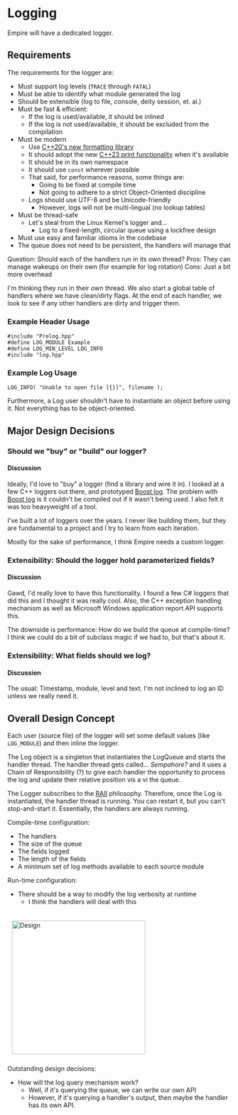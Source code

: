 Logging
=======

Empire will have a dedicated logger.

## Requirements
The requirements for the logger are:
  - Must support log levels (`TRACE` through `FATAL`)
  - Must be able to identify what module generated the log
  - Should be extensible (log to file, console, deity session, et. al.)
  - Must be fast & efficient:
    - If the log is used/available, it should be inlined
    - If the log is not used/available, it should be excluded from the compilation
  - Must be modern
    - Use [C++20's new formatting library]
    - It should adopt the new [C++23 print functionality] when it's available
    - It should be in its own namespace
    - It should use `const` wherever possible
    - That said, for performance reasons, some things are:
      - Going to be fixed at compile time
      - Not going to adhere to a strict Object-Oriented discipline
    - Logs should use UTF-8 and be Unicode-friendly
      - However, logs will not be multi-lingual (no lookup tables)
  - Must be thread-safe
    - Let's steal from the Linux Kernel's logger and...
      - Log to a fixed-length, circular queue using a lockfree design
  - Must use easy and familiar idioms in the codebase
  - The queue does not need to be persistent, the handlers will manage that

Question:  Should each of the handlers run in its own thread?
Pros: They can manage wakeups on their own (for example for log rotation)
Cons: Just a bit more overhead

I'm thinking they run in their own thread.  We also start a global table of
handlers where we have clean/dirty flags.  At the end of each handler, we
look to see if any other handlers are dirty and trigger them.

### Example Header Usage
    
````
#include "Prelog.hpp" 
#define LOG_MODULE Example
#define LOG_MIN_LEVEL LOG_INFO
#include "log.hpp"
````
      
### Example Log Usage
    
````
LOG_INFO( "Unable to open file [{}]", filename ); 
````
      
Furthermore, a Log user shouldn't have to instantiate an object before using 
it.  Not everything has to be object-oriented.

## Major Design Decisions
### Should we "buy" or "build" our logger?
#### Discussion
Ideally, I'd love to "buy" a logger (find a library and wire it in).  I looked
at a few C++ loggers out there, and prototyped [Boost log].  The problem with 
[Boost log] is it couldn't be compiled out if it wasn't being used.  I also felt
it was too heavyweight of a tool.

I've built a lot of loggers over the years.  I never like building them, but
they are fundamental to a project and I try to learn from each iteration.  

Mostly for the sake of performance, I think Empire needs a custom logger.

### Extensibility:  Should the logger hold parameterized fields?
#### Discussion
Gawd, I'd really love to have this functionality.  I found a few C# loggers that
did this and I thought it was really cool.  Also, the C++ exception handling
mechanism as well as Microsoft Windows application report API supports this.

The downside is performance:  How do we build the queue at compile-time?  I 
think we could do a bit of subclass magic if we had to, but that's about it.

### Extensibility:  What fields should we log?
#### Discussion
The usual:  Timestamp, module, level and text.  I'm not inclined to log an ID
unless we really need it.


## Overall Design Concept
Each user (source file) of the logger will set some default values (like 
`LOG_MODULE`) and then inline the logger.

The Log object is a singleton that instantiates the LogQueue and starts the
handler thread.  The handler thread gets called... _Sempahore?_ and it uses a 
Chain of Responsibility (?) to give each handler the opportunity to process
the log and update their relative position vis a vi the queue.

The Logger subscribes to the [RAII] philosophy.  Therefore, once the Log is 
instantiated, the handler thread is running.  You can restart it, but you can't
stop-and-start it.  Essentially, the handlers are always running.

Compile-time configuration:
  - The handlers
  - The size of the queue
  - The fields logged
  - The length of the fields
  - A minimum set of log methods available to each source module

Run-time configuration:
  - There should be a way to modify the log verbosity at runtime
    - I think the handlers will deal with this

<img src="images/Log_design.svg" style="width:300px; margin: 20px 10px 10px 10px;" alt="Design"/>

Outstanding design decisions:
  - How will the log query mechanism work?
    - Well, if it's querying the queue, we can write our own API
    - However, if it's querying a handler's output, then maybe the handler has 
      its own API.

[Boost log]:  https://www.boost.org/doc/libs/1_82_0/libs/log/doc/html/index.html
[C++20's new formatting library]: https://en.cppreference.com/w/cpp/utility/format
[C++23 print functionality]: https://en.cppreference.com/w/cpp/header/print
[RAII]: https://en.cppreference.com/w/cpp/language/raii
